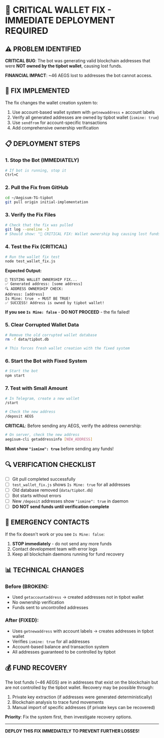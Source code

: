 # 🚨 CRITICAL WALLET FIX - IMMEDIATE DEPLOYMENT REQUIRED

## ⚠️ PROBLEM IDENTIFIED

**CRITICAL BUG**: The bot was generating valid blockchain addresses that were **NOT owned by the tipbot wallet**, causing lost funds.

**FINANCIAL IMPACT**: ~46 AEGS lost to addresses the bot cannot access.

## 🔧 FIX IMPLEMENTED

The fix changes the wallet creation system to:
1. Use account-based wallet system with `getnewaddress` + account labels
2. Verify all generated addresses are owned by tipbot wallet (`ismine: true`)
3. Use `sendfrom` for account-specific transactions
4. Add comprehensive ownership verification

## 📋 DEPLOYMENT STEPS

### 1. Stop the Bot (IMMEDIATELY)
```bash
# If bot is running, stop it
Ctrl+C
```

### 2. Pull the Fix from GitHub
```bash
cd ~/Aegisum-TG-tipbot
git pull origin initial-implementation
```

### 3. Verify the Fix Files
```bash
# Check that the fix was pulled
git log --oneline -3
# Should show: "🚨 CRITICAL FIX: Wallet ownership bug causing lost funds"
```

### 4. Test the Fix (CRITICAL)
```bash
# Run the wallet fix test
node test_wallet_fix.js
```

**Expected Output:**
```
🔧 TESTING WALLET OWNERSHIP FIX...
✅ Generated address: [some address]
🔍 ADDRESS OWNERSHIP CHECK:
Address: [address]
Is Mine: true  ← MUST BE TRUE!
✅ SUCCESS! Address is owned by tipbot wallet!
```

**If you see `Is Mine: false`** - **DO NOT PROCEED** - the fix failed!

### 5. Clear Corrupted Wallet Data
```bash
# Remove the old corrupted wallet database
rm -f data/tipbot.db

# This forces fresh wallet creation with the fixed system
```

### 6. Start the Bot with Fixed System
```bash
# Start the bot
npm start
```

### 7. Test with Small Amount
```bash
# In Telegram, create a new wallet
/start

# Check the new address
/deposit AEGS
```

**CRITICAL**: Before sending any AEGS, verify the address ownership:
```bash
# On server, check the new address
aegisum-cli getaddressinfo [NEW_ADDRESS]
```

**Must show `"ismine": true`** before sending any funds!

## 🔍 VERIFICATION CHECKLIST

- [ ] Git pull completed successfully
- [ ] `test_wallet_fix.js` shows `Is Mine: true` for all addresses
- [ ] Old database removed (`data/tipbot.db`)
- [ ] Bot starts without errors
- [ ] New `/deposit` addresses show `"ismine": true` in daemon
- [ ] **DO NOT send funds until verification complete**

## 🚨 EMERGENCY CONTACTS

If the fix doesn't work or you see `Is Mine: false`:

1. **STOP immediately** - do not send any more funds
2. Contact development team with error logs
3. Keep all blockchain daemons running for fund recovery

## 📊 TECHNICAL CHANGES

### Before (BROKEN):
- Used `getaccountaddress` → created addresses not in tipbot wallet
- No ownership verification
- Funds sent to uncontrolled addresses

### After (FIXED):
- Uses `getnewaddress` with account labels → creates addresses in tipbot wallet
- Verifies `ismine: true` for all addresses
- Account-based balance and transaction system
- All addresses guaranteed to be controlled by tipbot

## 💰 FUND RECOVERY

The lost funds (~46 AEGS) are in addresses that exist on the blockchain but are not controlled by the tipbot wallet. Recovery may be possible through:

1. Private key extraction (if addresses were generated deterministically)
2. Blockchain analysis to trace fund movements
3. Manual import of specific addresses (if private keys can be recovered)

**Priority**: Fix the system first, then investigate recovery options.

---

**DEPLOY THIS FIX IMMEDIATELY TO PREVENT FURTHER LOSSES!**